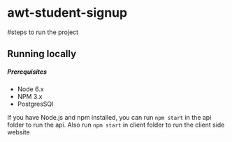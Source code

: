 # awt-student-signup

#steps to run the project
## Running locally

##### Prerequisites
- Node 6.x
- NPM 3.x
- PostgresSQl

If you have Node.js and npm installed, you can run `npm start` in the api folder to run the api. Also run `npm start` in client folder to run the client side website 
